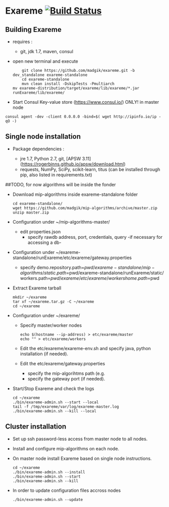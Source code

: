 # Exareme   [![Build Status](https://travis-ci.org/madgik/exareme.svg?branch=dev_standalone)](https://travis-ci.org/madgik/exareme)


##  Building Exareme

* requires : 
    -  git, jdk 1.7, maven, consul
    
* open new terminal and execute    
    ``` 
        git clone https://github.com/madgik/exareme.git -b dev_standalone exareme-standalone
        cd exareme-standalone
        mvn clean install -DskipTests -Pmultiarch 
	mv exareme-distribution/target/exareme/lib/exareme/*.jar runExareme/lib/exareme/
    ```
* Start Consul Key-value store (https://www.consul.io/) ONLY! in master node
```
consul agent -dev -client 0.0.0.0 -bind=$( wget http://ipinfo.io/ip -qO -)
```

## Single node installation

* Package dependencies :

    - jre 1.7, Python 2.7, git, [APSW 3.11] (https://rogerbinns.github.io/apsw/download.html)
    - requests, NumPy, SciPy, scikit-learn, titus (can be installed through pip, also listed in requirements.txt) 

##TODO, for now algorithms will be inside the fonder
* Download mip-algorithms inside exareme-standalone folder
    ```
    cd exareme-standalone/
    wget https://github.com/madgik/mip-algorithms/archive/master.zip
    unzip master.zip
    ```

* Configuration under ~/mip-algorithms-master/

    - edit properties.json	
        + specify rawdb address, port, credentials, query -if necessary for accessing a db-
* Configuration under ~/exareme-standalone/runExareme/etc/exareme/gateway.properties

    - specify
		demo.repository.path=$pwd/exareme-standalone/mip-algorithms/
		static.path=$pwd/exareme-standalone/runExareme/static/
		workers.path=$pwd/exareme/etc/exareme/workers
		home.path=$pwd
      
* Extract Exareme tarball
 
    ```
    mkdir ~/exareme
    tar xf ~/exareme.tar.gz -C ~/exareme
    cd ~/exareme
    ```
    
* Configuration under ~/exareme/

    - Specify master/worker nodes 
    
        ```
        echo $(hostname --ip-address) > etc/exareme/master
        echo "" > etc/exareme/workers
        ```
        
    - Edit the etc/exareme/exareme-env.sh and specify java, python installation (if needed).   
    - Edit the etc/exareme/gateway.properties 
        + specify the mip-algorihtms path (e.g. 
        + specify the gateway port (if needed).

* Start/Stop Exareme and check the logs

    ```
    cd ~/exareme
    ./bin/exareme-admin.sh --start --local
    tail -f /tmp/exareme/var/log/exareme-master.log
    ./bin/exareme-admin.sh --kill --local
    ```

## Cluster installation

* Set up ssh password-less access from master node to all nodes. 
* Install and configure mip-algorithms on each node.
* On master node install Exareme based on single node instructions.
    ```
    cd ~/exareme
    ./bin/exareme-admin.sh --install
    ./bin/exareme-admin.sh --start
    ./bin/exareme-admin.sh --kill
    ```
    
* In order to update configuration files accross nodes
    ```
    ./bin/exareme-admin.sh --update    
    ```
